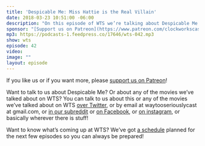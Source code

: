 ```yaml
---
title: 'Despicable Me: Miss Hattie is the Real Villain'
date: 2018-03-23 10:51:00 -06:00
description: "On this episode of WTS we’re talking about Despicable Me. The first one. We talk about orphanages, child-endangerment, easily flattered women, and why Bee Gees dance parties are monstrous."
sponsor: "[Support us on Patreon](https://www.patreon.com/clockworkscast)"
mp3: https://podcasts-1.feedpress.co/17646/wts-042.mp3
show: wts
episode: 42
video:
image: ""
layout: episode
---
```


If you like us or if you want more, please [support us on Patreon](https://www.patreon.com/clockworkscast)!

Want to talk to us about Despicable Me? Or about any of the movies we’ve talked about on WTS? You can talk to us about this or any of the movies we’ve talked about on WTS [over Twitter](http://www.twitter.com/wtscast), or by email at waytooseriouslycast at gmail.com, or [in our subreddit](https://www.reddit.com/r/Goodstuff_fm/) or [on Facebook](http://www.facebook.com/wtscast), or [on instagram](https://www.instagram.com/waytooseriously/), or basically wherever there is stuff!

Want to know what’s coming up at WTS? We’ve got [a schedule](https://docs.google.com/document/d/1f6fvTgbzQOCUD_potL6mWClmSC3D2cOBgKz36OwSC68) planned for the next few episodes so you can always be prepared!
